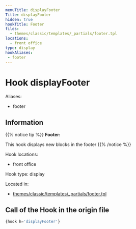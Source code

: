 ```yaml
---
menuTitle: displayFooter
Title: displayFooter
hidden: true
hookTitle: Footer
files:
  - themes/classic/templates/_partials/footer.tpl
locations:
  - front office
type: display
hookAliases:
 - footer
---
```


# Hook displayFooter

Aliases: 
 - footer



## Information

{{% notice tip %}}
**Footer:** 

This hook displays new blocks in the footer
{{% /notice %}}

Hook locations: 
  - front office

Hook type: display

Located in: 
  - [themes/classic/templates/_partials/footer.tpl](https://github.com/PrestaShop/PrestaShop/blob/8.0.x/themes/classic/templates/_partials/footer.tpl)

## Call of the Hook in the origin file

```php
{hook h='displayFooter'}
```